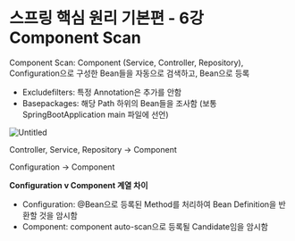 # 스프링 핵심 원리 기본편 - 6강 Component Scan

Component Scan: Component (Service, Controller, Repository), Configuration으로 구성한 Bean들을 자동으로 검색하고, Bean으로 등록

- Excludefilters: 특정 Annotation은 추가를 안함
- Basepackages: 해당 Path 하위의 Bean들을 조사함 (보통 SpringBootApplication main 파일에 선언)

![Untitled](https://user-images.githubusercontent.com/61227459/182264730-23aadee0-44cf-4e07-95b5-a7bb37d5edda.png)

Controller, Service, Repository → Component

Configuration → Component

**Configuration v Component 계열 차이**

- Configuration: @Bean으로 등록된 Method를 처리하여 Bean Definition을 반환할 것을 암시함
- Component: component auto-scan으로 등록될 Candidate임을 암시함